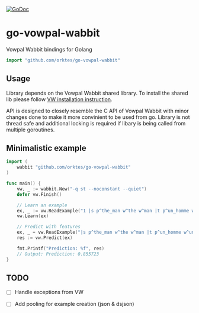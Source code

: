 [![GoDoc](https://godoc.org/github.com/orktes/go-vowpal-wabbit?status.svg)](http://godoc.org/github.com/orktes/go-vowpal-wabbit)


# go-vowpal-wabbit
Vowpal Wabbit bindings for Golang

```go
import "github.com/orktes/go-vowpal-wabbit"
```

## Usage

Library depends on the Vowpal Wabbit shared library. To install the shared lib please follow [VW installation instruction](https://github.com/VowpalWabbit/vowpal_wabbit/wiki/Getting-started). 

API is designed to closely resemble the C API of Vowpal Wabbit with minor changes done to make it more convinient to be used from go. Library is not thread safe and additional locking is required if libary is being called from multiple goroutines.

## Minimalistic example

```go
import (
    wabbit "github.com/orktes/go-vowpal-wabbit"
)

func main() {
	vw, _ := wabbit.New("-q st --noconstant --quiet")
	defer vw.Finish()

	// Learn an example
	ex, _ := vw.ReadExample("1 |s p^the_man w^the w^man |t p^un_homme w^un w^homme")
	vw.Learn(ex)

	// Predict with features
	ex, _ = vw.ReadExample("|s p^the_man w^the w^man |t p^un_homme w^un w^homme")
	res := vw.Predict(ex)

	fmt.Printf("Prediction: %f", res)
	// Output: Prediction: 0.855723
}

```

## TODO

- [ ] Handle exceptions from VW
- [ ] Add pooling for example creation (json & dsjson)

